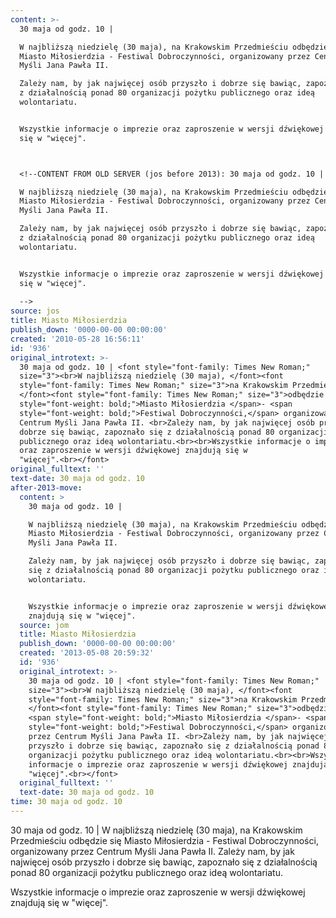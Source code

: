 ```yaml
---
content: >-
  30 maja od godz. 10 | 

  W najbliższą niedzielę (30 maja), na Krakowskim Przedmieściu odbędzie się
  Miasto Miłosierdzia - Festiwal Dobroczynności, organizowany przez Centrum
  Myśli Jana Pawła II. 

  Zależy nam, by jak najwięcej osób przyszło i dobrze się bawiąc, zapoznało się
  z działalnością ponad 80 organizacji pożytku publicznego oraz ideą
  wolontariatu.


  Wszystkie informacje o imprezie oraz zaproszenie w wersji dźwiękowej znajdują
  się w "więcej".



  <!--CONTENT FROM OLD SERVER (jos before 2013): 30 maja od godz. 10 | 

  W najbliższą niedzielę (30 maja), na Krakowskim Przedmieściu odbędzie się
  Miasto Miłosierdzia - Festiwal Dobroczynności, organizowany przez Centrum
  Myśli Jana Pawła II. 

  Zależy nam, by jak najwięcej osób przyszło i dobrze się bawiąc, zapoznało się
  z działalnością ponad 80 organizacji pożytku publicznego oraz ideą
  wolontariatu.


  Wszystkie informacje o imprezie oraz zaproszenie w wersji dźwiękowej znajdują
  się w "więcej".
                             
  -->
source: jos
title: Miasto Miłosierdzia
publish_down: '0000-00-00 00:00:00'
created: '2010-05-28 16:56:11'
id: '936'
original_introtext: >-
  30 maja od godz. 10 | <font style="font-family: Times New Roman;"
  size="3"><br>W najbliższą niedzielę (30 maja), </font><font
  style="font-family: Times New Roman;" size="3">na Krakowskim Przedmieściu
  </font><font style="font-family: Times New Roman;" size="3">odbędzie się <span
  style="font-weight: bold;">Miasto Miłosierdzia </span>- <span
  style="font-weight: bold;">Festiwal Dobroczynności,</span> organizowany przez
  Centrum Myśli Jana Pawła II. <br>Zależy nam, by jak najwięcej osób przyszło i
  dobrze się bawiąc, zapoznało się z działalnością ponad 80 organizacji pożytku
  publicznego oraz ideą wolontariatu.<br><br>Wszystkie informacje o imprezie
  oraz zaproszenie w wersji dźwiękowej znajdują się w
  "więcej".<br></font>                           
original_fulltext: ''
text-date: 30 maja od godz. 10
after-2013-move:
  content: >
    30 maja od godz. 10 | 

    W najbliższą niedzielę (30 maja), na Krakowskim Przedmieściu odbędzie się
    Miasto Miłosierdzia - Festiwal Dobroczynności, organizowany przez Centrum
    Myśli Jana Pawła II. 

    Zależy nam, by jak najwięcej osób przyszło i dobrze się bawiąc, zapoznało
    się z działalnością ponad 80 organizacji pożytku publicznego oraz ideą
    wolontariatu.


    Wszystkie informacje o imprezie oraz zaproszenie w wersji dźwiękowej
    znajdują się w "więcej".
  source: jom
  title: Miasto Miłosierdzia
  publish_down: '0000-00-00 00:00:00'
  created: '2013-05-08 20:59:32'
  id: '936'
  original_introtext: >-
    30 maja od godz. 10 | <font style="font-family: Times New Roman;"
    size="3"><br>W najbliższą niedzielę (30 maja), </font><font
    style="font-family: Times New Roman;" size="3">na Krakowskim Przedmieściu
    </font><font style="font-family: Times New Roman;" size="3">odbędzie się
    <span style="font-weight: bold;">Miasto Miłosierdzia </span>- <span
    style="font-weight: bold;">Festiwal Dobroczynności,</span> organizowany
    przez Centrum Myśli Jana Pawła II. <br>Zależy nam, by jak najwięcej osób
    przyszło i dobrze się bawiąc, zapoznało się z działalnością ponad 80
    organizacji pożytku publicznego oraz ideą wolontariatu.<br><br>Wszystkie
    informacje o imprezie oraz zaproszenie w wersji dźwiękowej znajdują się w
    "więcej".<br></font>
  original_fulltext: ''
  text-date: 30 maja od godz. 10
time: 30 maja od godz. 10
---
```

30 maja od godz. 10 | 
W najbliższą niedzielę (30 maja), na Krakowskim Przedmieściu odbędzie się Miasto Miłosierdzia - Festiwal Dobroczynności, organizowany przez Centrum Myśli Jana Pawła II. 
Zależy nam, by jak najwięcej osób przyszło i dobrze się bawiąc, zapoznało się z działalnością ponad 80 organizacji pożytku publicznego oraz ideą wolontariatu.

Wszystkie informacje o imprezie oraz zaproszenie w wersji dźwiękowej znajdują się w "więcej".


<!--CONTENT FROM OLD SERVER (jos before 2013): 30 maja od godz. 10 | 
W najbliższą niedzielę (30 maja), na Krakowskim Przedmieściu odbędzie się Miasto Miłosierdzia - Festiwal Dobroczynności, organizowany przez Centrum Myśli Jana Pawła II. 
Zależy nam, by jak najwięcej osób przyszło i dobrze się bawiąc, zapoznało się z działalnością ponad 80 organizacji pożytku publicznego oraz ideą wolontariatu.

Wszystkie informacje o imprezie oraz zaproszenie w wersji dźwiękowej znajdują się w "więcej".
                           
-->

<!--{{json:{"created_date":"2010-05-28 16:56:11","publish_down":"0000-00-00 00:00:00","id":"936"}}}-->